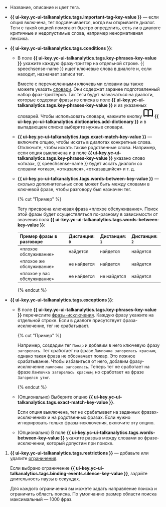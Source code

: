* Название, описание и цвет тега.

* **{{ ui-key.yc-ui-talkanalytics.tags.important-tag-key-value }}** — если опция включена, тег подсвечивается, когда вы открываете диалог. Теги с такой опцией помогают быстро определить, есть ли в диалоге критичные и недопустимые слова, например ненормативная лексика.

* **{{ ui-key.yc-ui-talkanalytics.tags.conditions }}**:

   * В поле **{{ ui-key.yc-ui-talkanalytics.tags.key-phrases-key-value }}** укажите каждую фразу-триггер на отдельной строке. {{ speechsense-name }} ищет ключевые слова в диалоге и, если находит, назначает записи тег.

      Вместе с перечисленными ключевыми словами вы также можете указать [словари](../../../speechsense/concepts/dictionaries.md). Они содержат заранее подготовленный набор фраз-триггеров. Так теги будут назначаться на диалоги, которые содержат фразы из списка в поле **{{ ui-key.yc-ui-talkanalytics.tags.key-phrases-key-value }}** и из указанных словарей. Чтобы использовать словари, нажмите кнопку ![icon](../../../_assets/console-icons/book-open.svg) **{{ ui-key.yc-ui-talkanalytics.dictionaries.add-dictionary }}** и в выпадающем списке выберите нужные словари.

   * **{{ ui-key.yc-ui-talkanalytics.tags.exact-match-key-value }}** — включите опцию, чтобы искать в диалогах конкретные слова. Отключите, чтобы искать также родственные слова. Например, если опция выключена и в поле **{{ ui-key.yc-ui-talkanalytics.tags.key-phrases-key-value }}** указано слово «отказ», {{ speechsense-name }} будет искать диалоги со словами «отказ», «отказался», «отказавшийся» и т. д.

   * **{{ ui-key.yc-ui-talkanalytics.tags.words-between-key-value }}** — сколько дополнительных слов может быть между словами в ключевой фразе, чтобы разговору был назначен тег.

      {% cut "Пример" %}

      Тегу присвоена ключевая фраза «плохое обслуживание». Поиск этой фразы будет осуществляться по-разному в зависимости от значения поля **{{ ui-key.yc-ui-talkanalytics.tags.words-between-key-value }}**:

      | Пример фразы в разговоре | Дистанция: `0` | Дистанция: `1` | Дистанция: `2` |
      | ----------- | ----------- | ----------- | ----------- |
      | «плохое обслуживание» | найдется | найдется | найдется |
      | «плохое же обслуживание» | не найдется | найдется | найдется |
      | «плохое у вас обслуживание» | не найдется | не найдется | найдется |

      {% endcut %}

* **{{ ui-key.yc-ui-talkanalytics.tags.exceptions }}**:

   * В поле **{{ ui-key.yc-ui-talkanalytics.tags.key-phrases-key-value }}** перечислите [фразы-исключения](../../../speechsense/concepts/tags.md#exclusion-phrases). Каждую фразу укажите на отдельной строке. Если в диалоге присутствует фраза-исключение, тег не срабатывает.

      {% cut "Пример" %}

      Например, создадим тег `Пожар` и добавим в него ключевую фразу `загорелась`.
      Тег сработает на фразе `Лампочка загорелась красным`, однако такая фраза не обозначает пожар. Это ложное срабатывание. Чтобы избавиться от него, добавим фразу-исключение `лампочка загорелась`.
      Теперь тег не сработает на фразе `Лампочка загорелась красным`, но сработает на фразе `Загорелся утюг`.

      {% endcut %}


   * (Опционально) Выберите опцию **{{ ui-key.yc-ui-talkanalytics.tags.exact-match-key-value }}**.

      Если опция выключена, тег не срабатывает на заданных фразах-исключениях и на родственных фразах. Если нужно игнорировать только фразы-исключения, включите эту опцию.

   * (Опционально) В поле **{{ ui-key.yc-ui-talkanalytics.tags.words-between-key-value }}** укажите разрыв между словами во фразе-исключении, который допустим при поиске.

1. **{{ ui-key.yc-ui-talkanalytics.tags.restrictions }}** — добавьте или удалите [ограничения](../../../speechsense/concepts/tags.md#tag-limitations).

   Если выбрано ограничение **{{ ui-key.yc-ui-talkanalytics.tags.binding-events.silence-key-value }}**, задайте длительность паузы в секундах.

   Для каждого ограничения вы можете задать направление поиска и ограничить область поиска. По умолчанию размер области поиска максимальный — 1000 фраз.
